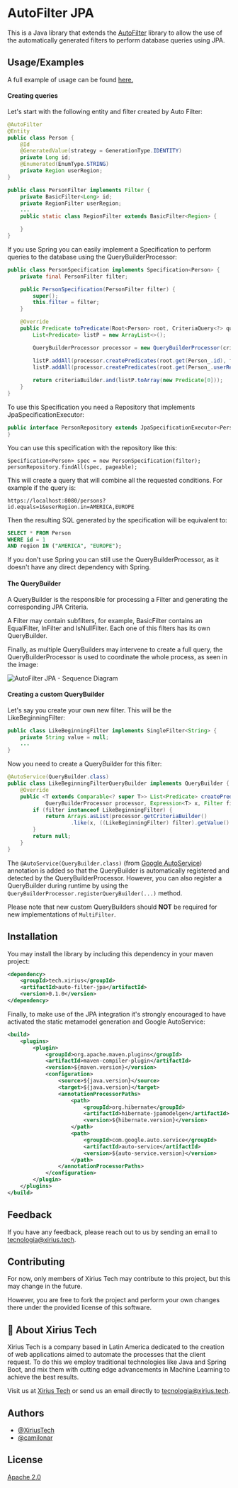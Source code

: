 # AutoFilter JPA

This is a Java library that extends the [AutoFilter](https://github.com/XiriusTech/auto-filter) library to allow the use of the automatically generated filters to perform database queries using JPA.


## Usage/Examples

A full example of usage can be found [here.](https://github.com/XiriusTech/java-learning/tree/main/auto-filter)

#### Creating queries
Let's start with the following entity and filter created by Auto Filter:

```java
@AutoFilter
@Entity
public class Person {
    @Id
    @GeneratedValue(strategy = GenerationType.IDENTITY)
    private Long id;
    @Enumerated(EnumType.STRING)
    private Region userRegion;
}

public class PersonFilter implements Filter {
    private BasicFilter<Long> id;
    private RegionFilter userRegion;
    ...
    public static class RegionFilter extends BasicFilter<Region> {

    }
}
```

If you use Spring you can easily implement a Specification to perform queries to the database using the QueryBuilderProcessor:

```java
public class PersonSpecification implements Specification<Person> {
    private final PersonFilter filter;

    public PersonSpecification(PersonFilter filter) {
        super();
        this.filter = filter;
    }

    @Override
    public Predicate toPredicate(Root<Person> root, CriteriaQuery<?> query, CriteriaBuilder criteriaBuilder) {
        List<Predicate> listP = new ArrayList<>();

        QueryBuilderProcessor processor = new QueryBuilderProcessor(criteriaBuilder);

        listP.addAll(processor.createPredicates(root.get(Person_.id), filter.getId()));
        listP.addAll(processor.createPredicates(root.get(Person_.userRegion), filter.getUserRegion()));
        
        return criteriaBuilder.and(listP.toArray(new Predicate[0]));
    }
}
```

To use this Specification you need a Repository that implements JpaSpecificationExecutor:

```java
public interface PersonRepository extends JpaSpecificationExecutor<Person>, JpaRepository<Person, Long> {
}
```

You can use this specification with the repository like this:

```
Specification<Person> spec = new PersonSpecification(filter);
personRepository.findAll(spec, pageable);
```

This will create a query that will combine all the requested conditions. For example if the query is:
```
https://localhost:8080/persons?id.equals=1&userRegion.in=AMERICA,EUROPE
```
Then the resulting SQL generated by the specification will be equivalent to:
```SQL
SELECT * FROM Person
WHERE id = 1
AND region IN ("AMERICA", "EUROPE");
```

If you don't use Spring you can still use the QueryBuilderProcessor, as it doesn't have any direct dependency with Spring.

#### The QueryBuilder

A QueryBuilder is the responsible for processing a Filter and generating the corresponding JPA Criteria.

A Filter may contain subfilters, for example, BasicFilter contains an EqualFilter, InFilter and IsNullFilter. Each one of this filters has its own QueryBuilder.

Finally, as multiple QueryBuilders may intervene to create a full query, the QueryBuilderProcessor is used to coordinate the whole process, as seen in the image:

![AutoFilter JPA - Sequence Diagram](https://user-images.githubusercontent.com/17957661/221467795-daab31da-c67f-49b3-a737-90050d5177d8.png)

#### Creating a custom QueryBuilder

Let's say you create your own new filter. This will be the LikeBeginningFilter:

```java
public class LikeBeginningFilter implements SingleFilter<String> {
    private String value = null;
    ...
}
```

Now you need to create a QueryBuilder for this filter:

```java
@AutoService(QueryBuilder.class)
public class LikeBeginningFilterQueryBuilder implements QueryBuilder {
    @Override
    public <T extends Comparable<? super T>> List<Predicate> createPredicates(
            QueryBuilderProcessor processor, Expression<T> x, Filter filter) {
        if (filter instanceof LikeBeginningFilter) {
            return Arrays.asList(processor.getCriteriaBuilder()
                    .like(x, ((LikeBeginningFilter) filter).getValue() + "%"));
        }
        return null;
    }
}
```

The ```@AutoService(QueryBuilder.class)``` (from [Google AutoService](https://github.com/google/auto/tree/main/service)) annotation is added so that the QueryBuilder is automatically registered and detected by the QueryBuilderProcessor. However, you can also register a QueryBuilder during runtime by using the ```QueryBuilderProcessor.registerQueryBuilder(...)``` method.

Please note that new custom QueryBuilders should **NOT** be required for new implementations of ```MultiFilter```.
## Installation

You may install the library by including this dependency in your maven project:

```xml
<dependency>
    <groupId>tech.xirius</groupId>
    <artifactId>auto-filter-jpa</artifactId>
    <version>0.1.0</version>
</dependency>
```

Finally, to make use of the JPA integration it's strongly encouraged to have activated the static metamodel generation and Google AutoService: 
```xml
<build>
    <plugins>
        <plugin>
            <groupId>org.apache.maven.plugins</groupId>
            <artifactId>maven-compiler-plugin</artifactId>
            <version>${maven.version}</version>
            <configuration>
                <source>${java.version}</source>
                <target>${java.version}</target>
                <annotationProcessorPaths>
                    <path>
                        <groupId>org.hibernate</groupId>
                        <artifactId>hibernate-jpamodelgen</artifactId>
                        <version>${hibernate.version}</version>
                    </path>
                    <path>
                        <groupId>com.google.auto.service</groupId>
                        <artifactId>auto-service</artifactId>
                        <version>${auto-service.version}</version>
                    </path>
                </annotationProcessorPaths>
            </configuration>
        </plugin>
    </plugins>
</build>
```

    
## Feedback

If you have any feedback, please reach out to us by sending an email to tecnologia@xirius.tech.


## Contributing

For now, only members of Xirius Tech may contribute to this project, but this may change in the future.

However, you are free to fork the project and perform your own changes there under the provided license of this software.


## 🚀 About Xirius Tech
Xirius Tech is a company based in Latin America dedicated to the creation of web applications aimed to automate the processes that the client request. To do this we employ traditional technologies like Java and Spring Boot, and mix them with cutting edge advancements in Machine Learning to achieve the best results.

Visit us at [Xirius Tech](https://xirius.tech/) or send us an email directly to tecnologia@xirius.tech.


## Authors

- [@XiriusTech](https://github.com/XiriusTech)
- [@camilonar](https://www.github.com/camilonar)


## License

[Apache 2.0](https://www.apache.org/licenses/LICENSE-2.0)